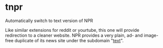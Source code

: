 # tnpr
Automatically switch to text version of NPR

Like similar extensions for reddit or yourtube, this one will provide redirection to a cleaner website.
NPR provides a very plain, ad- and image-free duplicate of its news site under the subdomain "[text](https://text.npr.org/)".
